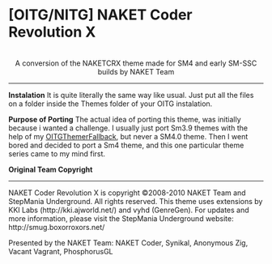 # [OITG/NITG] NAKET Coder Revolution X

<p align="center">
	<!-- <img src="https://github.com/JoseVarelaP/-OITG-NITG--NAKET-Coder-Revolution-X/blob/master/GitHubBanner.png" > -->
	<br>A conversion of the NAKETCRX theme made for SM4 and early SM-SSC builds by NAKET Team
	<hr>
</p>

**Instalation**
It is quite literally the same way like usual. Just put all the files on a folder inside the Themes folder of your OITG instalation.

**Purpose of Porting**
The actual idea of porting this theme, was initially because i wanted a challenge. I usually just port Sm3.9 themes with the help of my <a href="https://github.com/JoseVarelaP/OITGThemerFallback">OITGThemerFallback</a>, but never a SM4.0 theme. Then I went bored and decided to port a Sm4 theme, and this one particular theme series came to my mind first.

**Original Team Copyright**
<hr>
NAKET Coder Revolution X is copyright ©2008-2010 NAKET Team and StepMania Underground. All rights reserved. 
This theme uses extensions by KKI Labs (http://kki.ajworld.net/) and vyhd (GenreGen). For updates and more information, please visit the StepMania Underground website: http://smug.boxorroxors.net/

Presented by the NAKET Team:
NAKET Coder, Synikal, Anonymous Zig, Vacant Vagrant, PhosphorusGL
